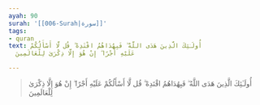 ```yaml
---
ayah: 90
surah: '[[006-Surah|سورة]]'
tags:
- quran
text: أُولَـٰئِكَ الَّذِينَ هَدَى اللَّهُ ۖ فَبِهُدَاهُمُ اقْتَدِهْ ۗ قُل لَّا أَسْأَلُكُمْ
  عَلَيْهِ أَجْرًا ۖ إِنْ هُوَ إِلَّا ذِكْرَىٰ لِلْعَالَمِينَ

---
```

> أُولَـٰئِكَ الَّذِينَ هَدَى اللَّهُ ۖ فَبِهُدَاهُمُ اقْتَدِهْ ۗ قُل لَّا أَسْأَلُكُمْ عَلَيْهِ أَجْرًا ۖ إِنْ هُوَ إِلَّا ذِكْرَىٰ لِلْعَالَمِينَ
